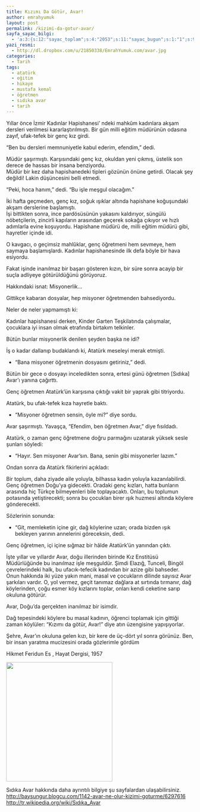 ```yaml
---
title: Kızımı Da Götür, Avar!
author: emrahyumuk
layout: post
permalink: /kizimi-da-gotur-avar/
sayfa_sayac_bilgi:
  - 'a:3:{s:12:"sayac_toplam";s:4:"2053";s:11:"sayac_bugun";s:1:"1";s:9:"son_okuma";s:10:"1364893524";}'
yazi_resmi:
  - http://dl.dropbox.com/u/21850338/EmrahYumuk.com/avar.jpg
categories:
  - Tarih
tags:
  - atatürk
  - eğitim
  - hikaye
  - mustafa kemal
  - öğretmen
  - sıdıka avar
  - tarih
---
```

Yıllar önce İzmir Kadınlar Hapishanesi&#8217; ndeki mahkûm kadınlara akşam dersleri verilmesi kararlaştırılmıştı. Bir gün milli eğitim müdürünün odasına zayıf, ufak-tefek bir genç kız girdi.

&#8220;Ben bu dersleri memnuniyetle kabul ederim, efendim,&#8221; dedi.

Müdür şaşırmıştı. Karşısındaki genç kız, okuldan yeni çıkmış, üstelik son derece de hassas bir insana benziyordu.  
Müdür bir kez daha hapishanedeki tipleri gözünün önüne getirdi. Olacak şey değildi! Lakin düşüncesini belli etmedi.

&#8220;Peki, hoca hanım,&#8221; dedi. &#8220;Bu işle meşgul olacağım.&#8221;  
<!--more-->

İki hafta geçmeden, genç kız, soğuk ışıklar altında hapishane koğuşundaki akşam derslerine başlamıştı.  
İşi bittikten sonra, ince pardösüsünün yakasını kaldırıyor, süngülü nöbetçilerin, zincirli kapıların arasından geçerek sokağa çıkıyor ve hızlı adımlarla evine koşuyordu. Hapishane müdürü de, milli eğitim müdürü gibi, hayretler içinde idi.

O kavgacı, o geçimsiz mahlûklar, genç öğretmeni hem sevmeye, hem saymaya başlamışlardı. Kadınlar hapishanesinde ilk defa böyle bir hava esiyordu.

Fakat işinde inanılmaz bir başarı gösteren kızın, bir süre sonra acayip bir suçla adliyeye götürüldüğünü görüyoruz.

Hakkındaki isnat: Misyonerlik&#8230;

Gittikçe kabaran dosyalar, hep misyoner öğretmenden bahsediyordu.

Neler de neler yapmamıştı ki:

Kadınlar hapishanesi derken, Kinder Garten Teşkilatında çalışmalar, çocuklara iyi insan olmak etrafında birtakım telkinler.

Bütün bunlar misyonerlik denilen şeyden başka ne idi?

İş o kadar dallanıp budaklandı ki, Atatürk meseleyi merak etmişti.

- &#8220;Bana misyoner öğretmenin dosyasını getiriniz,&#8221; dedi.

Bütün bir gece o dosyayı inceledikten sonra, ertesi günü öğretmen [Sıdıka] Avar&#8217;ı yanına çağırttı.

Genç öğretmen Atatürk&#8217;ün karşısına çıktığı vakit bir yaprak gibi titriyordu.

Atatürk, bu ufak-tefek kıza hayretle baktı.

- &#8220;Misyoner öğretmen sensin, öyle mi?&#8221; diye sordu.

Avar şaşırmıştı. Yavaşça, &#8220;Efendim, ben öğretmen Avar,&#8221; diye fısıldadı.

Atatürk, o zaman genç öğretmene doğru parmağını uzatarak yüksek sesle şunları söyledi:  
- &#8220;Hayır. Sen misyoner Avar&#8217;sın. Bana, senin gibi misyonerler lazım.&#8221;

Ondan sonra da Atatürk fikirlerini açıkladı:

Bir toplum, daha ziyade aile yoluyla, bilhassa kadın yoluyla kazanılabilirdi. Genç öğretmen Doğu&#8217;ya gidecekti. Oradaki genç kızları, hatta bunların arasında hiç Türkçe bilmeyenleri bile toplayacaktı. Onları, bu toplumun potasında yetiştirecekti; sonra bu çocuklan birer ışık huzmesi altında köylere gönderecekti.

Sözlerinin sonunda:

- &#8220;Git, memleketin içine gir, dağ köylerine uzan; orada bizden ışık  
bekleyen yarının annelerini göreceksin, dedi.

Genç öğretmen, içi içine sığmaz bir hâlde Atatürk&#8217;ün yanından çıktı.

İşte yıllar ve yıllardır Avar, doğu illerinden birinde Kız Enstitüsü Müdürlüğünde bu inanılmaz işle meşguldür. Şimdi Elazığ, Tunceli, Bingöl çevrelerindeki halk, bu ufacık-tefecik kadından bir azize gibi bahseder. Onun hakkında iki yüze yakın mani, masal ve çocukların dilinde sayısız Avar şarkıları vardır. O, yol vermez, geçit tanımaz dağlara at sırtında tırmanır, dağ köylerinden, çoğu esmer köy kızlarını toplar, onları kendi ceketine sarıp okuluna götürür.

Avar, Doğu&#8217;da gerçekten inanılmaz bir isimdir.

Dağ tepesindeki köylere bu masal kadının, öğrenci toplamak için gittiği zaman köylüler: &#8220;Kızımı da götür, Avar!&#8221; diye atın üzengisine yapışıyorlar.

Şehre, Avar&#8217;ın okuluna gelen kızı, bir kere de üç-dört yıl sonra görünüz. Ben, bir insan yaratma mucizesini orada gözlerimle gördüm

Hikmet Feridun Es , Hayat Dergisi, 1957

<img class="alignnone" title="sıdıka avar" src="http://dl.dropbox.com/u/21850338/EmrahYumuk.com/avar-b.jpg" alt="" width="285" height="320" />

Sıdıka Avar hakkında daha ayrıntılı bilgiye şu sayfalardan ulaşabilirsiniz.  
<a href="http://baysungur.blogcu.com/1142-avar-ne-olur-kizimi-goturme/6297616" target="_blank">http://baysungur.blogcu.com/1142-avar-ne-olur-kizimi-goturme/6297616</a>  
<a href="http://tr.wikipedia.org/wiki/Sıdıka_Avar" target="_blank">http://tr.wikipedia.org/wiki/Sıdıka_Avar</a>